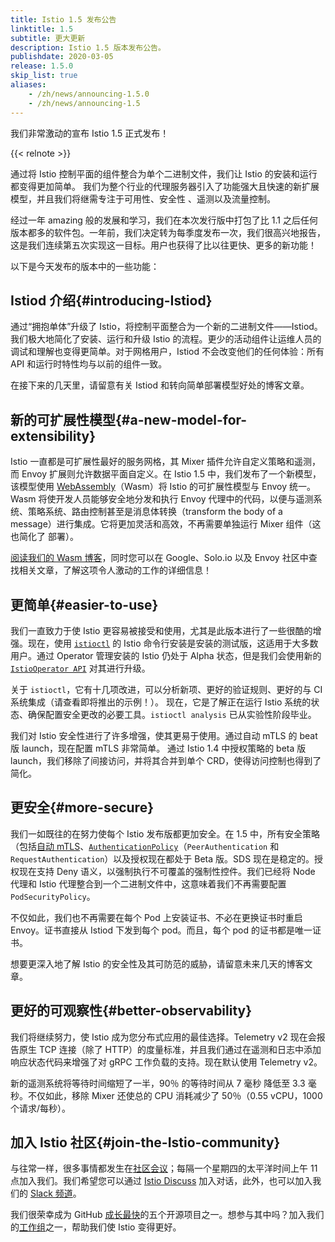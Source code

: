 ```yaml
---
title: Istio 1.5 发布公告
linktitle: 1.5
subtitle: 更大更新
description: Istio 1.5 版本发布公告。
publishdate: 2020-03-05
release: 1.5.0
skip_list: true
aliases:
    - /zh/news/announcing-1.5.0
    - /zh/news/announcing-1.5
---
```


我们非常激动的宣布 Istio 1.5 正式发布！

{{< relnote >}}

通过将 Istio 控制平面的组件整合为单个二进制文件，我们让 Istio 的安装和运行都变得更加简单。
我们为整个行业的代理服务器引入了功能强大且快速的新扩展模型，并且我们将继需专注于可用性、安全性 、遥测以及流量控制。

经过一年 amazing 般的发展和学习，我们在本次发行版中打包了比 1.1 之后任何版本都多的软件包。一年前，我们决定转为每季度发布一次，我们很高兴地报告，这是我们连续第五次实现这一目标。用户也获得了比以往更快、更多的新功能！

以下是今天发布的版本中的一些功能：

## Istiod 介绍{#introducing-Istiod}

通过“拥抱单体”升级了 Istio，将控制平面整合为一个新的二进制文件——Istiod。我们极大地简化了安装、运行和升级 Istio 的流程。更少的活动组件让运维人员的调试和理解也变得更简单。对于网格用户，Istiod 不会改变他们的任何体验：所有 API 和运行时特性均与以前的组件一致。

在接下来的几天里，请留意有关 Istiod 和转向简单部署模型好处的博客文章。

## 新的可扩展性模型{#a-new-model-for-extensibility}

Istio 一直都是可扩展性最好的服务网格，其 Mixer 插件允许自定义策略和遥测，而 Envoy 扩展则允许数据平面自定义。在 Istio 1.5 中，我们发布了一个新模型，该模型使用 [WebAssembly](https://webassembly.org/)（Wasm）将 Istio 的可扩展性模型与 Envoy 统一。Wasm 将使开发人员能够安全地分发和执行 Envoy 代理中的代码，以便与遥测系统、策略系统、路由控制甚至是消息体转换（transform the body of a message）进行集成。它将更加灵活和高效，不再需要单独运行 Mixer 组件（这也简化了
部署）。

[阅读我们的 Wasm 博客](/zh/blog/2020/wasm-announce/)，同时您可以在 Google、Solo.io 以及 Envoy 社区中查找相关文章，了解这项令人激动的工作的详细信息！

## 更简单{#easier-to-use}

我们一直致力于使 Istio 更容易被接受和使用，尤其是此版本进行了一些很酷的增强。现在，使用 [`istioctl`](/zh/docs/reference/commands/istioctl) 的 Istio 命令行安装是安装的测试版，这适用于大多数用户。通过 Operator 管理安装的 Istio 仍处于 Alpha 状态，但是我们会使用新的 [`IstioOperator API`](/zh/docs/reference/config/istio.operator.v1alpha1/) 对其进行升级。

关于 `istioctl`，它有十几项改进，可以分析新项、更好的验证规则、更好的与 CI 系统集成（请查看即将推出的示例！）。
现在，它是了解正在运行 Istio 系统的状态、确保配置安全更改的必要工具。`istioctl analysis` 已从实验性阶段毕业。

我们对 Istio 安全性进行了许多增强，使其更易于使用。通过自动 mTLS 的 beat 版 launch，现在配置 mTLS 非常简单。
通过 Istio 1.4 中授权策略的 beta 版 launch，我们移除了间接访问，并将其合并到单个 CRD，使得访问控制也得到了简化。

## 更安全{#more-secure}

我们一如既往的在努力使每个 Istio 发布版都更加安全。在 1.5 中，所有安全策略（包括[自动 mTLS](/zh/docs/tasks/security/authentication/auto-mtls/)、[`AuthenticationPolicy`](/zh/docs/reference/config/security/istio.authentication.v1alpha1/)（`PeerAuthentication` 和 `RequestAuthentication`）以及授权现在都处于 Beta 版。SDS 现在是稳定的。授权现在支持 Deny 语义，以强制执行不可覆盖的强制性控件。我们已经将 Node 代理和 Istio 代理整合到一个二进制文件中，这意味着我们不再需要配置 `PodSecurityPolicy`。

不仅如此，我们也不再需要在每个 Pod 上安装证书、不必在更换证书时重启 Envoy。证书直接从 Istiod 下发到每个 pod。而且，每个 pod 的证书都是唯一证书。

想要更深入地了解 Istio 的安全性及其可防范的威胁，请留意未来几天的博客文章。

## 更好的可观察性{#better-observability}

我们将继续努力，使 Istio 成为您分布式应用的最佳选择。Telemetry v2 现在会报告原生 TCP 连接（除了 HTTP）的度量标准，并且我们通过在遥测和日志中添加响应状态代码来增强了对 gRPC 工作负载的支持。现在默认使用 Telemetry v2。

新的遥测系统将等待时间缩短了一半，90％ 的等待时间从 7 毫秒 降低至 3.3 毫秒。不仅如此，移除 Mixer 还使总的 CPU 消耗减少了 50％（0.55 vCPU，1000 个请求/每秒）。

## 加入 Istio 社区{#join-the-Istio-community}

与往常一样，很多事情都发生在[社区会议](https://github.com/istio/community#community-meeting)；每隔一个星期四的太平洋时间上午 11 点加入我们。我们希望您可以通过 [Istio Discuss](https://discuss.istio.io) 加入对话，此外，也可以加入我们的 [Slack 频道](https://istio.slack.com)。

我们很荣幸成为 GitHub [成长最快](https://octoverse.github.com/#top-and-trending-projects)的五个开源项目之一。想参与其中吗？加入我们的[工作组](https://github.com/istio/community/blob/master/WORKING-GROUPS.md)之一，帮助我们使 Istio 变得更好。
